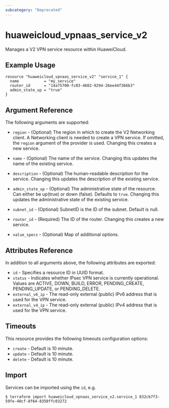```yaml
---
subcategory: "Deprecated"
---
```


# huaweicloud_vpnaas_service_v2

Manages a V2 VPN service resource within HuaweiCloud.

## Example Usage

```hcl
resource "huaweicloud_vpnaas_service_v2" "service_1" {
  name           = "my_service"
  router_id      = "14a75700-fc03-4602-9294-26ee44f366b3"
  admin_state_up = "true"
}
```

## Argument Reference

The following arguments are supported:

* `region` - (Optional) The region in which to create the V2 Networking client.
    A Networking client is needed to create a VPN service. If omitted, the
    `region` argument of the provider is used. Changing this creates a new
    service.

* `name` - (Optional) The name of the service. Changing this updates the name of
    the existing service.

* `description` - (Optional) The human-readable description for the service.
    Changing this updates the description of the existing service.

* `admin_state_up` - (Optional) The administrative state of the resource.
    Can either be up(true) or down (false). Defaults to `true`.
    Changing this updates the administrative state of the existing service.

* `subnet_id` - (Optional) SubnetID is the ID of the subnet. Default is null.

* `router_id` - (Required) The ID of the router. Changing this creates a new service.

* `value_specs` - (Optional) Map of additional options.

## Attributes Reference

In addition to all arguments above, the following attributes are exported:

* `id` - Specifies a resource ID in UUID format.
* `status` - Indicates whether IPsec VPN service is currently operational. Values are ACTIVE, DOWN, BUILD, ERROR, PENDING_CREATE, PENDING_UPDATE, or PENDING_DELETE.
* `external_v6_ip` - The read-only external (public) IPv6 address that is used for the VPN service.
* `external_v4_ip` - The read-only external (public) IPv4 address that is used for the VPN service.

## Timeouts
This resource provides the following timeouts configuration options:
* `create` - Default is 10 minute.
* `update` - Default is 10 minute.
* `delete` - Default is 10 minute.

## Import

Services can be imported using the `id`, e.g.

```
$ terraform import huaweicloud_vpnaas_service_v2.service_1 832cb7f3-59fe-40cf-8f64-8350ffc03272
```
